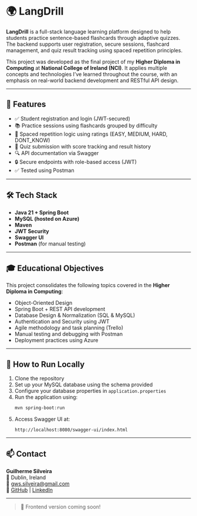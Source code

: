 # 🌍 LangDrill

**LangDrill** is a full-stack language learning platform designed to help students practice sentence-based flashcards through adaptive quizzes. The backend supports user registration, secure sessions, flashcard management, and quiz result tracking using spaced repetition principles.

This project was developed as the final project of my **Higher Diploma in Computing** at **National College of Ireland (NCI)**. It applies multiple concepts and technologies I’ve learned throughout the course, with an emphasis on real-world backend development and RESTful API design.

---

## 🚀 Features

- ✅ Student registration and login (JWT-secured)
- 📚 Practice sessions using flashcards grouped by difficulty
- 🔁 Spaced repetition logic using ratings (EASY, MEDIUM, HARD, DONT_KNOW)
- 🧠 Quiz submission with score tracking and result history
- 🔍 API documentation via Swagger
- 🔒 Secure endpoints with role-based access (JWT)
- ✅ Tested using Postman

---

## 🛠️ Tech Stack

- **Java 21 + Spring Boot**
- **MySQL (hosted on Azure)**
- **Maven**
- **JWT Security**
- **Swagger UI**
- **Postman** (for manual testing)

---

## 🎓 Educational Objectives

This project consolidates the following topics covered in the **Higher Diploma in Computing**:

- Object-Oriented Design
- Spring Boot + REST API development
- Database Design & Normalization (SQL & MySQL)
- Authentication and Security using JWT
- Agile methodology and task planning (Trello)
- Manual testing and debugging with Postman
- Deployment practices using Azure

---

## 🧪 How to Run Locally

1. Clone the repository
2. Set up your MySQL database using the schema provided
3. Configure your database properties in `application.properties`
4. Run the application using:
   ```bash
   mvn spring-boot:run
   ```
5. Access Swagger UI at:
   ```
   http://localhost:8080/swagger-ui/index.html
   ```

---

## 📫 Contact

**Guilherme Silveira**  
📍 Dublin, Ireland  
📧 gws.silveira@gmail.com  
🔗 [GitHub](https://github.com/SilveiraGuilherme) | [LinkedIn](https://linkedin.com/in/jsguilherme)

---

> 🚧 Frontend version coming soon!
